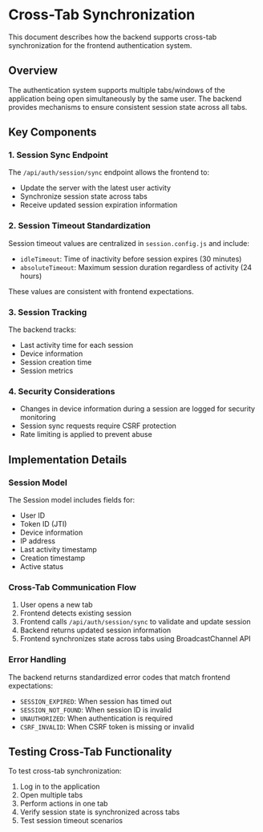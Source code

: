 # Cross-Tab Synchronization

This document describes how the backend supports cross-tab synchronization for the frontend authentication system.

## Overview

The authentication system supports multiple tabs/windows of the application being open simultaneously by the same user. The backend provides mechanisms to ensure consistent session state across all tabs.

## Key Components

### 1. Session Sync Endpoint

The `/api/auth/session/sync` endpoint allows the frontend to:
- Update the server with the latest user activity
- Synchronize session state across tabs
- Receive updated session expiration information

### 2. Session Timeout Standardization

Session timeout values are centralized in `session.config.js` and include:
- `idleTimeout`: Time of inactivity before session expires (30 minutes)
- `absoluteTimeout`: Maximum session duration regardless of activity (24 hours)

These values are consistent with frontend expectations.

### 3. Session Tracking

The backend tracks:
- Last activity time for each session
- Device information
- Session creation time
- Session metrics

### 4. Security Considerations

- Changes in device information during a session are logged for security monitoring
- Session sync requests require CSRF protection
- Rate limiting is applied to prevent abuse

## Implementation Details

### Session Model

The Session model includes fields for:
- User ID
- Token ID (JTI)
- Device information
- IP address
- Last activity timestamp
- Creation timestamp
- Active status

### Cross-Tab Communication Flow

1. User opens a new tab
2. Frontend detects existing session
3. Frontend calls `/api/auth/session/sync` to validate and update session
4. Backend returns updated session information
5. Frontend synchronizes state across tabs using BroadcastChannel API

### Error Handling

The backend returns standardized error codes that match frontend expectations:
- `SESSION_EXPIRED`: When session has timed out
- `SESSION_NOT_FOUND`: When session ID is invalid
- `UNAUTHORIZED`: When authentication is required
- `CSRF_INVALID`: When CSRF token is missing or invalid

## Testing Cross-Tab Functionality

To test cross-tab synchronization:
1. Log in to the application
2. Open multiple tabs
3. Perform actions in one tab
4. Verify session state is synchronized across tabs
5. Test session timeout scenarios